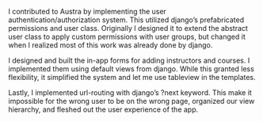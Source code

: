 I contributed to Austra by implementing the user authentication/authorization system. This utilized django’s prefabricated permissions and user class. Originally I designed it to extend the abstract user class to apply custom permissions with user groups, but changed it when I realized most of this work was already done by django.

I designed and built the in-app forms for adding instructors and courses. I implemented them using default views from django. While this granted less flexibility, it simplified the system and let me use tableview in the templates.

Lastly, I implemented url-routing with django’s ?next keyword. This make it impossible for the wrong user to be on the wrong page, organized our view hierarchy, and fleshed out the user experience of the app.

